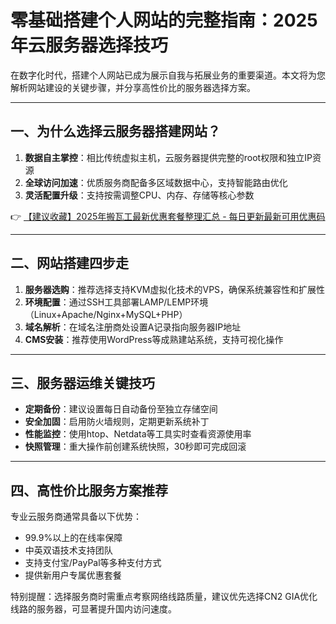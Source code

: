 # 零基础搭建个人网站的完整指南：2025年云服务器选择技巧

在数字化时代，搭建个人网站已成为展示自我与拓展业务的重要渠道。本文将为您解析网站建设的关键步骤，并分享高性价比的服务器选择方案。

---

## 一、为什么选择云服务器搭建网站？
1. **数据自主掌控**：相比传统虚拟主机，云服务器提供完整的root权限和独立IP资源
2. **全球访问加速**：优质服务商配备多区域数据中心，支持智能路由优化
3. **灵活配置升级**：支持按需调整CPU、内存、存储等核心参数

👉 [【建议收藏】2025年搬瓦工最新优惠套餐整理汇总 - 每日更新最新可用优惠码](https://bit.ly/banwagon)

---

## 二、网站搭建四步走
1. **服务器选购**：推荐选择支持KVM虚拟化技术的VPS，确保系统兼容性和扩展性
2. **环境配置**：通过SSH工具部署LAMP/LEMP环境（Linux+Apache/Nginx+MySQL+PHP）
3. **域名解析**：在域名注册商处设置A记录指向服务器IP地址
4. **CMS安装**：推荐使用WordPress等成熟建站系统，支持可视化操作

---

## 三、服务器运维关键技巧
- **定期备份**：建议设置每日自动备份至独立存储空间
- **安全加固**：启用防火墙规则，定期更新系统补丁
- **性能监控**：使用htop、Netdata等工具实时查看资源使用率
- **快照管理**：重大操作前创建系统快照，30秒即可完成回滚

---

## 四、高性价比服务方案推荐
专业云服务商通常具备以下优势：
- 99.9%以上的在线率保障
- 中英双语技术支持团队
- 支持支付宝/PayPal等多种支付方式
- 提供新用户专属优惠套餐

特别提醒：选择服务商时需重点考察网络线路质量，建议优先选择CN2 GIA优化线路的服务器，可显著提升国内访问速度。